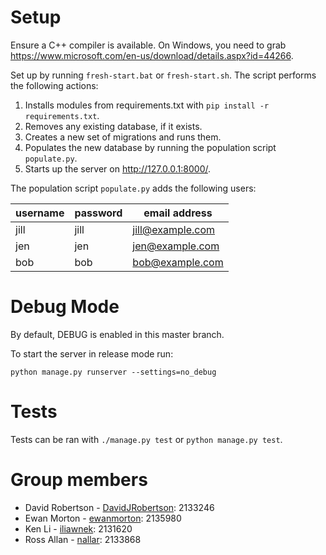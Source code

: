 # Setup

Ensure a C++ compiler is available. On Windows, you need to grab https://www.microsoft.com/en-us/download/details.aspx?id=44266.

Set up by running `fresh-start.bat` or `fresh-start.sh`. The script performs the following actions:

1. Installs modules from requirements.txt with `pip install -r requirements.txt`.
2. Removes any existing database, if it exists.
3. Creates a new set of migrations and runs them.
4. Populates the new database by running the population script `populate.py`.
5. Starts up the server on http://127.0.0.1:8000/.

The population script `populate.py` adds the following users:

| username | password | email address    |
| -------- | -------- | ---------------- |
| jill     | jill     | jill@example.com |
| jen      | jen      | jen@example.com  |
| bob      | bob      | bob@example.com  |

# Debug Mode

By default, DEBUG is enabled in this master branch.

To start the server in release mode run:

`python manage.py runserver --settings=no_debug`

# Tests

Tests can be ran with `./manage.py test` or `python manage.py test`.

# Group members

- David Robertson - [DavidJRobertson](https://github.com/DavidJRobertson): 2133246
- Ewan Morton - [ewanmorton](https://github.com/ewanmorton): 2135980
- Ken Li - [iliawnek](https://github.com/iliawnek): 2131620
- Ross Allan - [nallar](https://github.com/nallar): 2133868
